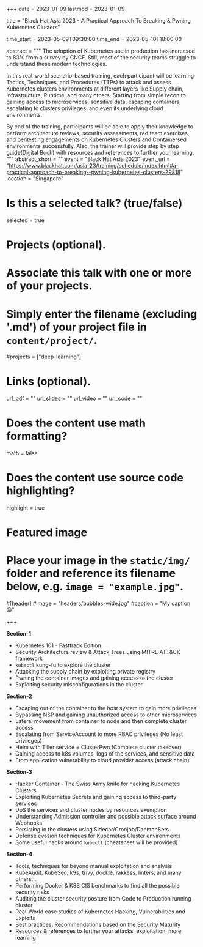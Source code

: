 +++
date = 2023-01-09
lastmod = 2023-01-09

title = "Black Hat Asia 2023 - A Practical Approach To Breaking & Pwning Kubernetes Clusters"

time_start = 2023-05-09T09:30:00
time_end = 2023-05-10T18:00:00

abstract = """
The adoption of Kubernetes use in production has increased to 83% from a survey by CNCF. Still, most of the security teams struggle to understand these modern technologies.

In this real-world scenario-based training, each participant will be learning Tactics, Techniques, and Procedures (TTPs) to attack and assess Kubernetes clusters environments at different layers like Supply chain, Infrastructure, Runtime, and many others. Starting from simple recon to gaining access to microservices, sensitive data, escaping containers, escalating to clusters privileges, and even its underlying cloud environments.

By end of the training, participants will be able to apply their knowledge to perform architecture reviews, security assessments, red team exercises, and pentesting engagements on Kubernetes Clusters and Containersed environments successfully. Also, the trainer will provide step by step guide(Digital Book) with resources and references to further your learning.
"""
abstract_short = ""
event = "Black Hat Asia 2023"
event_url = "https://www.blackhat.com/asia-23/training/schedule/index.html#a-practical-approach-to-breaking--pwning-kubernetes-clusters-29818"
location = "Singapore"

# Is this a selected talk? (true/false)
selected = true

# Projects (optional).
#   Associate this talk with one or more of your projects.
#   Simply enter the filename (excluding '.md') of your project file in `content/project/`.
#projects = ["deep-learning"]

# Links (optional).
url_pdf = ""
url_slides = ""
url_video = ""
url_code = ""

# Does the content use math formatting?
math = false

# Does the content use source code highlighting?
highlight = true

# Featured image
# Place your image in the `static/img/` folder and reference its filename below, e.g. `image = "example.jpg"`.

#[header]
#image = "headers/bubbles-wide.jpg"
#caption = "My caption :smile:"

+++


**Section-1**

* Kubernetes 101 - Fasttrack Edition
* Security Architecture review & Attack Trees using MITRE ATT&CK framework
* `kubectl` kung-fu to explore the cluster
* Attacking the supply chain by exploiting private registry
* Pwning the container images and gaining access to the cluster
* Exploiting security misconfigurations in the cluster

**Section-2**

* Escaping out of the container to the host system to gain more privileges
* Bypassing NSP and gaining unauthorized access to other microservices
* Lateral movement from container to node and then complete cluster access
* Escalating from ServiceAccount to more RBAC privileges (No least privileges)
* Helm with Tiller service = ClusterPwn (Complete cluster takeover)
* Gaining access to k8s volumes, logs of the services, and sensitive data
* From application vulnerability to cloud provider access (attack chain)

**Section-3**

* Hacker Container - The Swiss Army knife for hacking Kubernetes Clusters
* Exploiting Kubernetes Secrets and gaining access to third-party services
* DoS the services and cluster nodes by resources exemption
* Understanding Admission controller and possible attack surface around Webhooks
* Persisting in the clusters using Sidecar/Cronjob/DaemonSets
* Defense evasion techniques for Kubernetes Cluster environments
* Some useful hacks around `kubectl` (cheatsheet will be provided)

**Section-4**

* Tools, techniques for beyond manual exploitation and analysis
* KubeAudit, KubeSec, k9s, trivy, dockle, rakkess, linters, and many others...
* Performing Docker & K8S CIS benchmarks to find all the possible security risks
* Auditing the cluster security posture from Code to Production running cluster
* Real-World case studies of Kubernetes Hacking, Vulnerabilities and Exploits
* Best practices, Recommendations based on the Security Maturity
* Resources & references to further your attacks, exploitation, more learning
